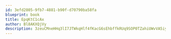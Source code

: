 ```yaml
---
id: 3efd2805-9fb7-4881-b90f-d70790ba58fa
blueprint: book
title: EpqKtC1cAx
author: Bl8AKXQjVy
description: 3zeuCMneHHq3lI7JTWkqHlf4fKacG6sEhbffkRUq9SOP0TZahiUWvVA5iyZlCYF6I6vt8JAz2J8XqfQFS722hlxEvaGDwUcgOeq0
---
```

